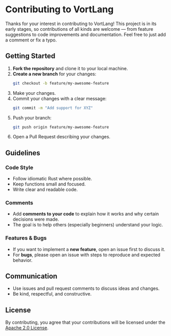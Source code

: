 # Contributing to VortLang

Thanks for your interest in contributing to VortLang! This project is in its early stages, so contributions of all kinds are welcome — from feature suggestions to code improvements and documentation.
Feel free to just add a comment or fix a typo.


## Getting Started

1. **Fork the repository** and clone it to your local machine.
2. **Create a new branch** for your changes:
   ```bash
   git checkout -b feature/my-awesome-feature
   ```
3. Make your changes.
4. Commit your changes with a clear message:
   ```bash
   git commit -m "Add support for XYZ"
   ```
5. Push your branch:
   ```bash
   git push origin feature/my-awesome-feature
   ```
6. Open a Pull Request describing your changes.

## Guidelines

### Code Style

- Follow idiomatic Rust where possible.
- Keep functions small and focused.
- Write clear and readable code.

### Comments

- Add **comments to your code** to explain how it works and why certain decisions were made.
- The goal is to help others (especially beginners) understand your logic.

### Features & Bugs

- If you want to implement a **new feature**, open an issue first to discuss it.
- For **bugs**, please open an issue with steps to reproduce and expected behavior.

## Communication

- Use issues and pull request comments to discuss ideas and changes.
- Be kind, respectful, and constructive.

## License

By contributing, you agree that your contributions will be licensed under the [Apache 2.0 License](LICENSE).
